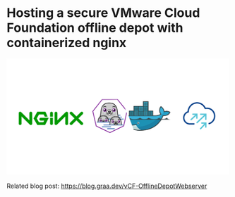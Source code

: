 # Hosting a secure VMware Cloud Foundation offline depot with containerized nginx

![Logo](header.png "Hosting a secure VMware Cloud Foundation offline depot with containerized nginx")

Related blog post: https://blog.graa.dev/vCF-OfflineDepotWebserver